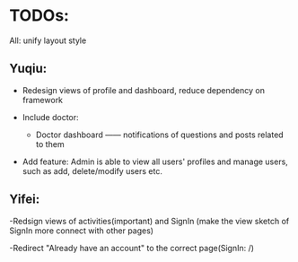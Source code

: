 # TODOs:

All: unify layout style

## Yuqiu:

- Redesign views of profile and dashboard, reduce dependency on framework

- Include doctor:
  - Doctor dashboard —— notifications of questions and posts related to them

- Add feature:
Admin is able to view all users' profiles and manage users, such as add, delete/modify users etc.


## Yifei:

-Redsign views of activities(important) and SignIn (make the view sketch of SignIn more connect with other pages)

-Redirect "Already have an account" to the correct page(SignIn: /)